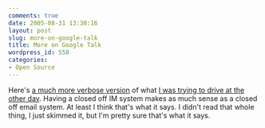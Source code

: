 ```yaml
---
comments: true
date: 2005-08-31 13:30:16
layout: post
slug: more-on-google-talk
title: More on Google Talk
wordpress_id: 558
categories:
- Open Source
---
```


Here's [a much more verbose version](http://www.livejournal.com/users/nugget/97081.html) of what [I was trying to drive at the other day](http://www.bitsplitter.net/blog/?p=551). Having a closed off IM system makes as much sense as a closed off email system. At least I think that's what it says. I didn't read that whole thing, I just skimmed it, but I'm pretty sure that's what it says.
